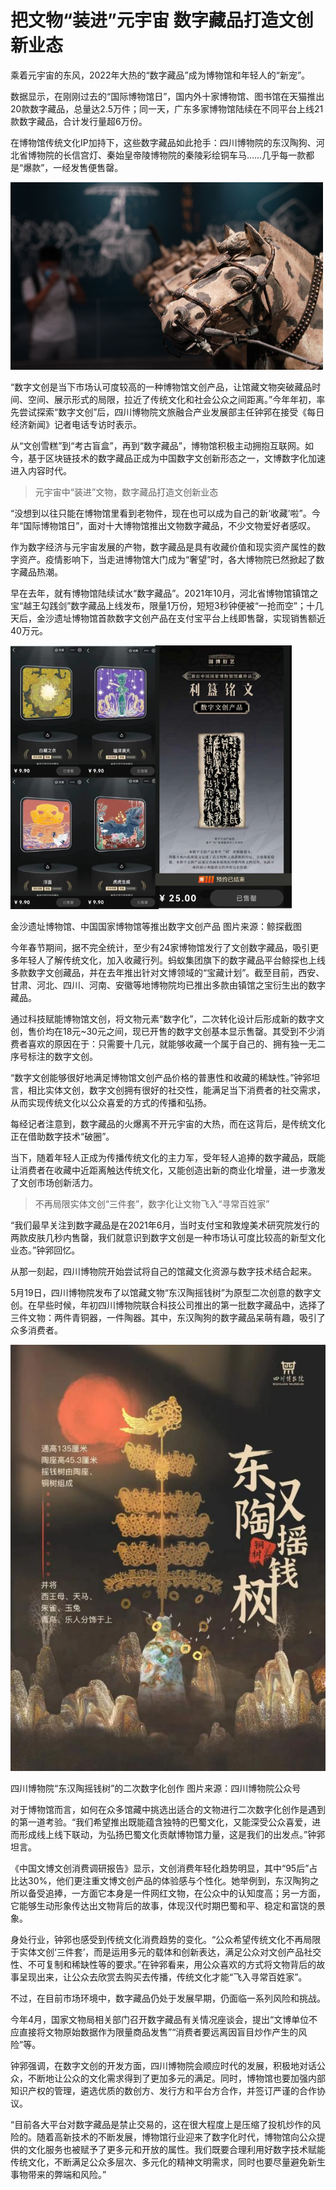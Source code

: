 # 把文物“装进”元宇宙 数字藏品打造文创新业态 


乘着元宇宙的东风，2022年大热的“数字藏品”成为博物馆和年轻人的“新宠”。

数据显示，在刚刚过去的“国际博物馆日”，国内外十家博物馆、图书馆在天猫推出20款数字藏品，总量达2.5万件；同一天，广东多家博物馆陆续在不同平台上线21款数字藏品，合计发行量超6万份。

在博物馆传统文化IP加持下，这些数字藏品如此抢手：四川博物院的东汉陶狗、河北省博物院的长信宫灯、秦始皇帝陵博物院的秦陵彩绘铜车马……几乎每一款都是“爆款”，一经发售便售罄。

![文创新业态](xy.jpg)



“数字文创是当下市场认可度较高的一种博物馆文创产品，让馆藏文物突破藏品时间、空间、展示形式的局限，拉近了传统文化和社会公众之间距离。”今年年初，率先尝试探索“数字文创”后，四川博物院文旅融合产业发展部主任钟郛在接受《每日经济新闻》记者电话专访时表示。

从“文创雪糕”到“考古盲盒”，再到“数字藏品”，博物馆积极主动拥抱互联网。如今，基于区块链技术的数字藏品正成为中国数字文创新形态之一，文博数字化加速进入内容时代。



> 元宇宙中“装进”文物，数字藏品打造文创新业态



“没想到以往只能在博物馆里看到老物件，现在也可以成为自己的新‘收藏’啦”。今年“国际博物馆日”，面对十大博物馆推出文物数字藏品，不少文物爱好者感叹。

作为数字经济与元宇宙发展的产物，数字藏品是具有收藏价值和现实资产属性的数字资产。疫情影响下，当走进博物馆大门成为“奢望”时，各大博物院已然掀起了数字藏品热潮。

早在去年，就有博物馆陆续试水“数字藏品”。2021年10月，河北省博物馆镇馆之宝“越王勾践剑”数字藏品上线发布，限量1万份，短短3秒钟便被“一抢而空”；十几天后，金沙遗址博物馆首款数字文创产品在支付宝平台上线即售罄，实现销售额近40万元。

![文创新业态](yt.jpg)



金沙遗址博物馆、中国国家博物馆等推出数字文创产品 图片来源：鲸探截图

今年春节期间，据不完全统计，至少有24家博物馆发行了文创数字藏品，吸引更多年轻人了解传统文化，加入收藏行列。蚂蚁集团旗下的数字藏品平台鲸探也上线多款数字文创藏品，并在去年推出针对文博领域的“宝藏计划”。截至目前，西安、甘肃、河北、四川、河南、安徽等地博物院均已推出多款由镇馆之宝衍生出的数字藏品。

通过科技赋能博物馆文创，将文物元素“数字化”，二次转化设计后形成新的数字文创，售价均在18元~30元之间，现已开售的数字文创基本显示售罄。其受到不少消费者喜欢的原因在于：只需要十几元，就能够收藏一个属于自己的、拥有独一无二序号标注的数字文创。

“数字文创能够很好地满足博物馆文创产品价格的普惠性和收藏的稀缺性。”钟郛坦言，相比实体文创，数字文创拥有很好的社交性，能满足当下消费者的社交需求，从而实现传统文化以公众喜爱的方式的传播和弘扬。

每经记者注意到，数字藏品的火爆离不开元宇宙的大热，而在这背后，是传统文化正在借助数字技术“破圈”。

当下，随着年轻人正成为传播传统文化的主力军，受年轻人追捧的数字藏品，既能让消费者在收藏中近距离触达传统文化，又能创造出新的商业化增量，进一步激发了文创市场创新活力。



> 不再局限实体文创“三件套”，数字化让文物飞入“寻常百姓家”



“我们最早关注到数字藏品是在2021年6月，当时支付宝和敦煌美术研究院发行的两款皮肤几秒内售罄，我们就意识到数字文创是一种市场认可度比较高的新型文化业态。”钟郛回忆。

从那一刻起，四川博物院开始尝试将自己的馆藏文化资源与数字技术结合起来。

5月19日，四川博物院发布了以馆藏文物“东汉陶摇钱树”为原型二次创意的数字文创。在早些时候，年初四川博物院联合科技公司推出的第一批数字藏品中，选择了三件文物：两件青铜器，一件陶器。其中，东汉陶狗的数字藏品呆萌有趣，吸引了众多消费者。

![文创新业态](dh.jpg)



四川博物院“东汉陶摇钱树”的二次数字化创作 图片来源：四川博物院公众号

对于博物馆而言，如何在众多馆藏中挑选出适合的文物进行二次数字化创作是遇到的第一道考验。“我们希望推出既能蕴含独特的巴蜀文化，又能深受公众喜爱，进而形成线上线下联动，为弘扬巴蜀文化贡献博物馆力量，这是我们的出发点。”钟郛坦言。

《中国文博文创消费调研报告》显示，文创消费年轻化趋势明显，其中“95后”占比达30%，他们更注重文博文创产品的体验感与个性化。她举例到，东汉陶狗之所以备受追捧，一方面它本身是一件网红文物，在公众中的认知度高；另一方面，它能够生动形象传达出文物背后的故事，体现汉代时期巴蜀和平、稳定和富饶的景象。

身处行业，钟郛也感受到传统文化消费趋势的变化。“公众希望传统文化不再局限于实体文创‘三件套’，而是运用多元的载体和创新表达，满足公众对文创产品社交性、不可复制和稀缺性等的要求。”在钟郛看来，用公众喜欢的方式将文物背后的故事呈现出来，让公众去欣赏去购买去传播，传统文化才能“飞入寻常百姓家”。

不过，在目前市场环境中，数字藏品仍处于发展早期，仍面临一系列风险和挑战。

今年4月，国家文物局相关部门召开数字藏品有关情况座谈会，提出“文博单位不应直接将文物原始数据作为限量商品发售”“消费者要远离因盲目炒作产生的风险”等。

钟郛强调，在数字文创的开发方面，四川博物院会顺应时代的发展，积极地对话公众，不断地让公众的文化需求得到了更加多元的满足。同时，博物馆也要加强内部知识产权的管理，遴选优质的数创方、发行方和平台方合作，并签订严谨的合作协议。

“目前各大平台对数字藏品是禁止交易的，这在很大程度上是压缩了投机炒作的风险的。随着高新技术的不断发展，博物馆行业迎来了数字化时代，博物馆向公众提供的文化服务也被赋予了更多元和开放的属性。我们既要合理利用好数字技术赋能传统文化，不断满足公众多层次、多元化的精神文明需求，同时也要尽量避免新生事物带来的弊端和风险。”
